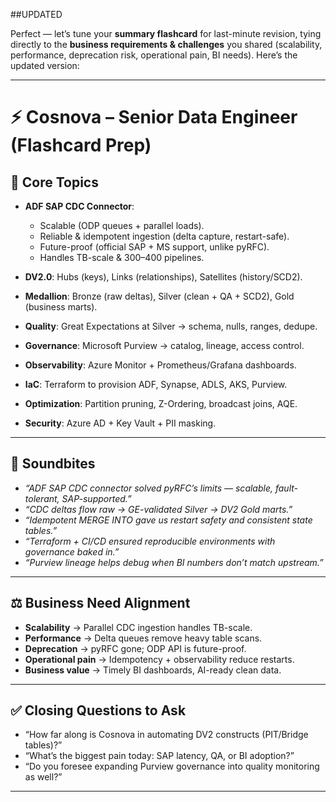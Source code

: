 ##UPDATED

Perfect — let’s tune your **summary flashcard** for last-minute revision, tying directly to the **business requirements & challenges** you shared (scalability, performance, deprecation risk, operational pain, BI needs). Here’s the updated version:

---

# ⚡ Cosnova – Senior Data Engineer (Flashcard Prep)

## 🎯 Core Topics

* **ADF SAP CDC Connector**:

  * Scalable (ODP queues + parallel loads).
  * Reliable & idempotent ingestion (delta capture, restart-safe).
  * Future-proof (official SAP + MS support, unlike pyRFC).
  * Handles TB-scale & 300–400 pipelines.
* **DV2.0**: Hubs (keys), Links (relationships), Satellites (history/SCD2).
* **Medallion**: Bronze (raw deltas), Silver (clean + QA + SCD2), Gold (business marts).
* **Quality**: Great Expectations at Silver → schema, nulls, ranges, dedupe.
* **Governance**: Microsoft Purview → catalog, lineage, access control.
* **Observability**: Azure Monitor + Prometheus/Grafana dashboards.
* **IaC**: Terraform to provision ADF, Synapse, ADLS, AKS, Purview.
* **Optimization**: Partition pruning, Z-Ordering, broadcast joins, AQE.
* **Security**: Azure AD + Key Vault + PII masking.

---

## 🎤 Soundbites

* *“ADF SAP CDC connector solved pyRFC’s limits — scalable, fault-tolerant, SAP-supported.”*
* *“CDC deltas flow raw → GE-validated Silver → DV2 Gold marts.”*
* *“Idempotent MERGE INTO gave us restart safety and consistent state tables.”*
* *“Terraform + CI/CD ensured reproducible environments with governance baked in.”*
* *“Purview lineage helps debug when BI numbers don’t match upstream.”*

---

## ⚖️ Business Need Alignment

* **Scalability** → Parallel CDC ingestion handles TB-scale.
* **Performance** → Delta queues remove heavy table scans.
* **Deprecation** → pyRFC gone; ODP API is future-proof.
* **Operational pain** → Idempotency + observability reduce restarts.
* **Business value** → Timely BI dashboards, AI-ready clean data.

---

## ✅ Closing Questions to Ask

* “How far along is Cosnova in automating DV2 constructs (PIT/Bridge tables)?”
* “What’s the biggest pain today: SAP latency, QA, or BI adoption?”
* “Do you foresee expanding Purview governance into quality monitoring as well?”

---
